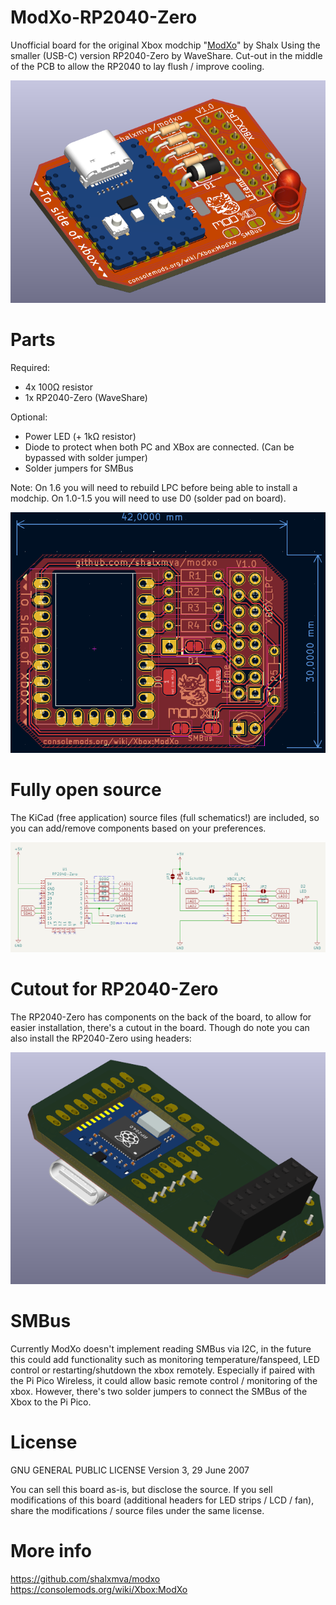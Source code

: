 # ModXo-RP2040-Zero
Unofficial board for the original Xbox modchip "[ModXo](https://github.com/shalxmva/modxo)" by Shalx
Using the smaller (USB-C) version RP2040-Zero by WaveShare.
Cut-out in the middle of the PCB to allow the RP2040 to lay flush / improve cooling.

![3d](3d.png)

# Parts
Required:
- 4x 100Ω resistor
- 1x RP2040-Zero (WaveShare)

Optional:
- Power LED (+ 1kΩ resistor)
- Diode to protect when both PC and XBox are connected. (Can be bypassed with solder jumper)
- Solder jumpers for SMBus

Note:
On 1.6 you will need to rebuild LPC before being able to install a modchip.
On 1.0-1.5 you will need to use D0 (solder pad on board).

![2d](pcb.png)

# Fully open source

The KiCad (free application) source files (full schematics!) are included, so you can add/remove components based on your preferences.

![schematics](schematics.png)

# Cutout for RP2040-Zero

The RP2040-Zero has components on the back of the board, to allow for easier installation, there's a cutout in the board.
Though do note you can also install the RP2040-Zero using headers:

![flush](flush.png)

# SMBus

Currently ModXo doesn't implement reading SMBus via I2C, in the future this could add functionality such as monitoring temperature/fanspeed, LED control or restarting/shutdown the xbox remotely.
Especially if paired with the Pi Pico Wireless, it could allow basic remote control / monitoring of the xbox.
However, there's two solder jumpers to connect the SMBus of the Xbox to the Pi Pico.

# License

GNU GENERAL PUBLIC LICENSE
Version 3, 29 June 2007

You can sell this board as-is, but disclose the source.
If you sell modifications of this board (additional headers for LED strips / LCD / fan), share the modifications / source files under the same license.

# More info

https://github.com/shalxmva/modxo
https://consolemods.org/wiki/Xbox:ModXo
